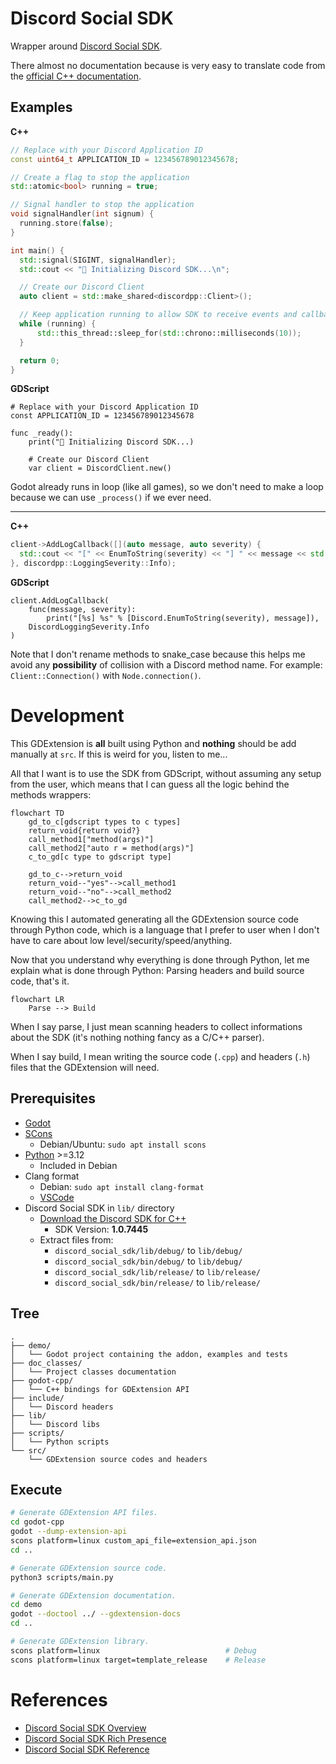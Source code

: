 # Discord Social SDK
Wrapper around [Discord Social SDK](https://discord.com/developers/docs/discord-social-sdk/overview).  

There almost no documentation because is very easy to translate code from the [official C++ documentation](https://discord.com/developers/docs/discord-social-sdk/getting-started/using-c++).  

## Examples

**C++**  
```c++
// Replace with your Discord Application ID
const uint64_t APPLICATION_ID = 123456789012345678;

// Create a flag to stop the application
std::atomic<bool> running = true;

// Signal handler to stop the application
void signalHandler(int signum) {
  running.store(false);
}

int main() {
  std::signal(SIGINT, signalHandler);
  std::cout << "🚀 Initializing Discord SDK...\n";

  // Create our Discord Client
  auto client = std::make_shared<discordpp::Client>();

  // Keep application running to allow SDK to receive events and callbacks
  while (running) {
      std::this_thread::sleep_for(std::chrono::milliseconds(10));
  }

  return 0;
}
```

**GDScript**  
```gdscript
# Replace with your Discord Application ID
const APPLICATION_ID = 123456789012345678

func _ready():
    print("🚀 Initializing Discord SDK...)

    # Create our Discord Client
    var client = DiscordClient.new()
```

Godot already runs in loop (like all games), so we don't need to make a loop because we can use `_process()` if we ever need.  

---

**C++**  
```c++
client->AddLogCallback([](auto message, auto severity) {
  std::cout << "[" << EnumToString(severity) << "] " << message << std::endl;
}, discordpp::LoggingSeverity::Info);
```

**GDScript**  
```gdscript
client.AddLogCallback(
    func(message, severity):
        print("[%s] %s" % [Discord.EnumToString(severity), message]),
    DiscordLoggingSeverity.Info
)
```

Note that I don't rename methods to snake_case because this helps me avoid any **possibility** of collision with a Discord method name. For example: `Client::Connection()` with `Node.connection()`.  

# Development
This GDExtension is **all** built using Python and **nothing** should be add manually at `src`. If this is weird for you, listen to me...  

All that I want is to use the SDK from GDScript, without assuming any setup from the user, which means that I can guess all the logic behind the methods wrappers:  

```mermaid
flowchart TD
    gd_to_c[gdscript types to c types]
    return_void{return void?}
    call_method1["method(args)"]
    call_method2["auto r = method(args)"]
    c_to_gd[c type to gdscript type]

    gd_to_c-->return_void
    return_void--"yes"-->call_method1
    return_void--"no"-->call_method2
    call_method2-->c_to_gd
```

Knowing this I automated generating all the GDExtension source code through Python code, which is a language that I prefer to user when I don't have to care about low level/security/speed/anything.  

Now that you understand why everything is done through Python, let me explain what is done through Python: Parsing headers and build source code, that's it.  

```mermaid
flowchart LR
    Parse --> Build
```

When I say parse, I just mean scanning headers to collect informations about the SDK (it's nothing nothing fancy as a C/C++ parser).  

When I say build, I mean writing the source code (`.cpp`) and headers (`.h`) files that the GDExtension will need.  

## Prerequisites
- [Godot](https://godotengine.org/)
- [SCons](https://scons.org/)
    - Debian/Ubuntu: `sudo apt install scons`
- [Python](https://www.python.org/) >=3.12
    - Included in Debian
- Clang format
    - Debian: `sudo apt install clang-format`
    - [VSCode](https://marketplace.visualstudio.com/items?itemName=xaver.clang-format)
- Discord Social SDK in `lib/` directory
    - [Download the Discord SDK for C++](https://discord.com/developers/docs/discord-social-sdk/getting-started/using-c++#step-4-download-the-discord-sdk-for-c++)
        - SDK Version: **1.0.7445**
    - Extract files from:
        - `discord_social_sdk/lib/debug/` to `lib/debug/`
        - `discord_social_sdk/bin/debug/` to `lib/debug/`
        - `discord_social_sdk/lib/release/` to `lib/release/`
        - `discord_social_sdk/bin/release/` to `lib/release/`

## Tree
```
.
├── demo/
│   └── Godot project containing the addon, examples and tests
├── doc_classes/
│   └── Project classes documentation
├── godot-cpp/
│   └── C++ bindings for GDExtension API
├── include/
│   └── Discord headers
├── lib/
│   └── Discord libs
├── scripts/
│   └── Python scripts
└── src/
    └── GDExtension source codes and headers
```

## Execute
```bash
# Generate GDExtension API files.
cd godot-cpp
godot --dump-extension-api
scons platform=linux custom_api_file=extension_api.json
cd ..

# Generate GDExtension source code.
python3 scripts/main.py

# Generate GDExtension documentation.
cd demo
godot --doctool ../ --gdextension-docs
cd ..

# Generate GDExtension library.
scons platform=linux                            # Debug
scons platform=linux target=template_release    # Release
```

# References
- [Discord Social SDK Overview](https://discord.com/developers/docs/discord-social-sdk/overview)
- [Discord Social SDK Rich Presence](https://discord.com/developers/docs/rich-presence/using-with-the-discord-social-sdk)
- [Discord Social SDK Reference](https://discord.com/developers/docs/social-sdk/index.html)

